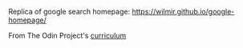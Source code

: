 Replica of google search homepage: https://wilmir.github.io/google-homepage/





From The Odin Project's [curriculum](http://www.theodinproject.com/courses/web-development-101/lessons/html-css)